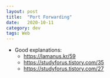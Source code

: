 ```yaml
---
layout: post
title:  "Port Forwarding"
date:   2020-10-11
category: dev
tags: Web
---
```


- Good explanations:  
  - https://lamanus.kr/59
  - https://studyforus.tistory.com/35
  - https://studyforus.tistory.com/27